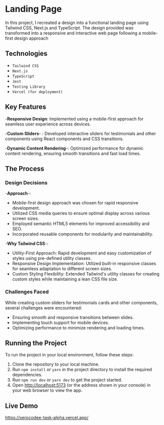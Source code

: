 # Landing Page

In this project, I recreated a design into a functional landing page using Tailwind CSS, Next.js and TypeScript. The design provided was transformed into a responsive and interactive web page following a mobile-first design approach

## Technologies

- `Tailwind CSS`
- `Next.js`
- `TypeScript`
- `Jest` 
- `Testing Library`
- `Vercel (for deployment)`

## Key Features

-**Responsive Design**: Implemented using a mobile-first approach for seamless user experience across devices.

-**Custom Sliders**- : Developed interactive sliders for testimonials and other components using React components and CSS transitions.

-**Dynamic Content Rendering**-: Optimized performance for dynamic content rendering, ensuring smooth transitions and fast load times.


## The Process

### Design Decisions

-**Approach**-:
- Mobile-first design approach was chosen for rapid responsive development.
- Utilized CSS media queries to ensure optimal display across various screen sizes.
- Employed semantic HTML5 elements for improved accessibility and SEO.
- Incorporated reusable components for modularity and maintainability.

-**Why Tailwind CSS**-:
- Utility-First Approach: Rapid development and easy customization of styles using pre-defined utility classes.
- Responsive Design Implementation: Utilized built-in responsive classes for seamless adaptation to different screen sizes.
- Custom Styling Flexibility: Extended Tailwind's utility classes for creating custom styles while maintaining a lean CSS file size.
  

### Challenges Faced

While creating custom sliders for testimonials cards and other components, several challenges were encountered:
- Ensuring smooth and responsive transitions between slides.
- Implementing touch support for mobile devices.
- Optimizing performance to minimize rendering and loading times.


## Running the Project

To run the project in your local environment, follow these steps:

1. Clone the repository to your local machine.
2. Run `npm install` or `yarn` in the project directory to install the required dependencies.
3. Run `npm run dev` or `yarn dev` to get the project started.
4. Open [http://localhost:5173](http://localhost:5173) (or the address shown in your console) in your web browser to view the app.


## Live Demo

https://xerocodee-task-alpha.vercel.app/

